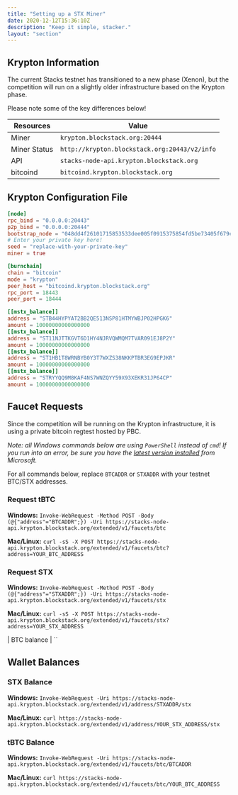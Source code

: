 ```yaml
---
title: "Setting up a STX Miner"
date: 2020-12-12T15:36:10Z
description: "Keep it simple, stacker."
layout: "section"
---
```


## Krypton Information

The current Stacks testnet has transitioned to a new phase (Xenon), but the competition will run on a slightly older infrastructure based on the Krypton phase.

Please note some of the key differences below!

| Resources | Value |
| --- | --- |
| Miner | `krypton.blockstack.org:20444` | 
| Miner Status | `http://krypton.blockstack.org:20443/v2/info` | 
| API   | `stacks-node-api.krypton.blockstack.org` |
| bitcoind | `bitcoind.krypton.blockstack.org` |

## Krypton Configuration File

```toml
[node]
rpc_bind = "0.0.0.0:20443"
p2p_bind = "0.0.0.0:20444"
bootstrap_node = "048dd4f26101715853533dee005f0915375854fd5be73405f679c1917a5d4d16aaaf3c4c0d7a9c132a36b8c5fe1287f07dad8c910174d789eb24bdfb5ae26f5f27@krypton.blockstack.org:20444"
# Enter your private key here!
seed = "replace-with-your-private-key"
miner = true

[burnchain]
chain = "bitcoin"
mode = "krypton"
peer_host = "bitcoind.krypton.blockstack.org"
rpc_port = 18443
peer_port = 18444

[[mstx_balance]]
address = "STB44HYPYAT2BB2QE513NSP81HTMYWBJP02HPGK6"
amount = 10000000000000000
[[mstx_balance]]
address = "ST11NJTTKGVT6D1HY4NJRVQWMQM7TVAR091EJ8P2Y"
amount = 10000000000000000
[[mstx_balance]]
address = "ST1HB1T8WRNBYB0Y3T7WXZS38NKKPTBR3EG9EPJKR"
amount = 10000000000000000
[[mstx_balance]]
address = "STRYYQQ9M8KAF4NS7WNZQYY59X93XEKR31JP64CP"
amount = 10000000000000000
```

## Faucet Requests

Since the competition will be running on the Krypton infrastructure, it is using a private bitcoin regtest hosted by PBC.

*Note: all Windows commands below are using `PowerShell` instead of `cmd`! If you run into an error, be sure you have the [latest version installed](https://github.com/PowerShell/PowerShell/releases/tag/v7.1.0) from Microsoft.*

For all commands below, replace `BTCADDR` or `STXADDR` with your testnet BTC/STX addresses.

### Request tBTC

**Windows:**
`Invoke-WebRequest -Method POST -Body (@{"address"="BTCADDR";}) -Uri https://stacks-node-api.krypton.blockstack.org/extended/v1/faucets/btc`

**Mac/Linux:**
`curl -sS -X POST https://stacks-node-api.krypton.blockstack.org/extended/v1/faucets/btc?address=YOUR_BTC_ADDRESS`

### Request STX

**Windows:**
`Invoke-WebRequest -Method POST -Body (@{"address"="STXADDR";}) -Uri https://stacks-node-api.krypton.blockstack.org/extended/v1/faucets/stx`

**Mac/Linux:**
`curl -sS -X POST https://stacks-node-api.krypton.blockstack.org/extended/v1/faucets/stx?address=YOUR_STX_ADDRESS`


| BTC balance | ``

## Wallet Balances

### STX Balance

**Windows:** `Invoke-WebRequest -Uri https://stacks-node-api.krypton.blockstack.org/extended/v1/address/STXADDR/stx`

**Mac/Linux:** `curl https://stacks-node-api.krypton.blockstack.org/extended/v1/address/YOUR_STX_ADDRESS/stx`

### tBTC Balance

**Windows:** `Invoke-WebRequest -Uri https://stacks-node-api.krypton.blockstack.org/extended/v1/faucets/btc/BTCADDR`

**Mac/Linux:** `curl https://stacks-node-api.krypton.blockstack.org/extended/v1/faucets/btc/YOUR_BTC_ADDRESS`
